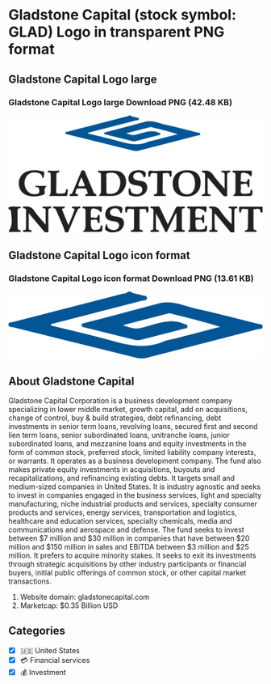 # Gladstone Capital (stock symbol: GLAD) Logo in transparent PNG format

## Gladstone Capital Logo large

### Gladstone Capital Logo large Download PNG (42.48 KB)

![Gladstone Capital Logo large Download PNG (42.48 KB)](/img/orig/GLAD_BIG-72b661d9.png)

## Gladstone Capital Logo icon format

### Gladstone Capital Logo icon format Download PNG (13.61 KB)

![Gladstone Capital Logo icon format Download PNG (13.61 KB)](/img/orig/GLAD-924fb3b6.png)

## About Gladstone Capital

Gladstone Capital Corporation is a business development company specializing in lower middle market, growth capital, add on acquisitions, change of control, buy & build strategies, debt refinancing, debt investments in senior term loans, revolving loans, secured first and second lien term loans, senior subordinated loans, unitranche loans, junior subordinated loans, and mezzanine loans and equity investments in the form of common stock, preferred stock, limited liability company interests, or warrants. It operates as a business development company. The fund also makes private equity investments in acquisitions, buyouts and recapitalizations, and refinancing existing debts. It targets small and medium-sized companies in United States. It is industry agnostic and seeks to invest in companies engaged in the business services, light and specialty manufacturing, niche industrial products and services, specialty consumer products and services, energy services, transportation and logistics, healthcare and education services, specialty chemicals, media and communications and aerospace and defense. The fund seeks to invest between $7 million and $30 million in companies that have between $20 million and $150 million in sales and EBITDA between $3 million and $25 million. It prefers to acquire minority stakes. It seeks to exit its investments through strategic acquisitions by other industry participants or financial buyers, initial public offerings of common stock, or other capital market transactions.

1. Website domain: gladstonecapital.com
2. Marketcap: $0.35 Billion USD


## Categories
- [x] 🇺🇸 United States
- [x] 💳 Financial services
- [x] 💰 Investment
